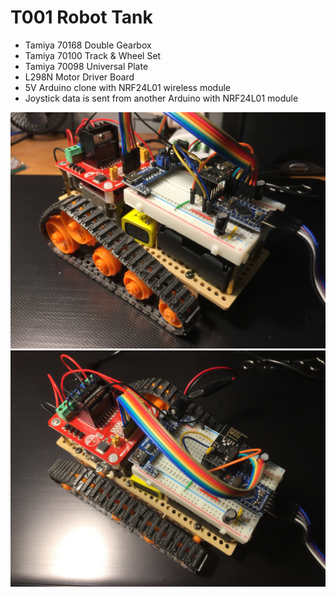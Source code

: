 # T001 Robot Tank

* Tamiya 70168 Double Gearbox
* Tamiya 70100 Track & Wheel Set
* Tamiya 70098 Universal Plate
* L298N Motor Driver Board
* 5V Arduino clone with NRF24L01 wireless module
* Joystick data is sent from another Arduino with NRF24L01 module

![view1](T001_1.jpg)
![view2](T001_2.jpg)



